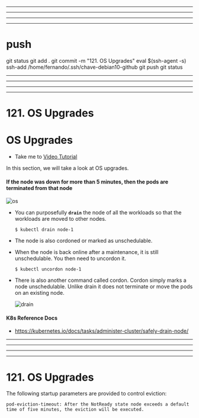
------------------------------------------------------------------------------------------------------------------------------------------------------
------------------------------------------------------------------------------------------------------------------------------------------------------
------------------------------------------------------------------------------------------------------------------------------------------------------
------------------------------------------------------------------------------------------------------------------------------------------------------
# push

git status
git add .
git commit -m "121. OS Upgrades"
eval $(ssh-agent -s)
ssh-add /home/fernando/.ssh/chave-debian10-github
git push
git status



------------------------------------------------------------------------------------------------------------------------------------------------------
------------------------------------------------------------------------------------------------------------------------------------------------------
------------------------------------------------------------------------------------------------------------------------------------------------------
------------------------------------------------------------------------------------------------------------------------------------------------------
# 121. OS Upgrades

# OS Upgrades
  - Take me to [Video Tutorial](https://kodekloud.com/topic/os-upgrades/)
  
In this section, we will take a look at OS upgrades.

#### If the node was down for more than 5 minutes, then the pods are terminated from that node

  ![os](../../images/os.PNG)
  
- You can purposefully **`drain`** the node of all the workloads so that the workloads are moved to other nodes.
  ```
  $ kubectl drain node-1
  ```
- The node is also cordoned or marked as unschedulable.
- When the node is back online after a maintenance, it is still unschedulable. You then need to uncordon it.
  ```
  $ kubectl uncordon node-1
  ```
- There is also another command called cordon. Cordon simply marks a node unschedulable. Unlike drain it does not terminate or move the pods on an existing node.

  ![drain](../../images/drain.PNG)
  
  
#### K8s Reference Docs
- https://kubernetes.io/docs/tasks/administer-cluster/safely-drain-node/




------------------------------------------------------------------------------------------------------------------------------------------------------
------------------------------------------------------------------------------------------------------------------------------------------------------
------------------------------------------------------------------------------------------------------------------------------------------------------
------------------------------------------------------------------------------------------------------------------------------------------------------
# 121. OS Upgrades


The following startup parameters are provided to control eviction:

    pod-eviction-timeout: After the NotReady state node exceeds a default time of five minutes, the eviction will be executed.